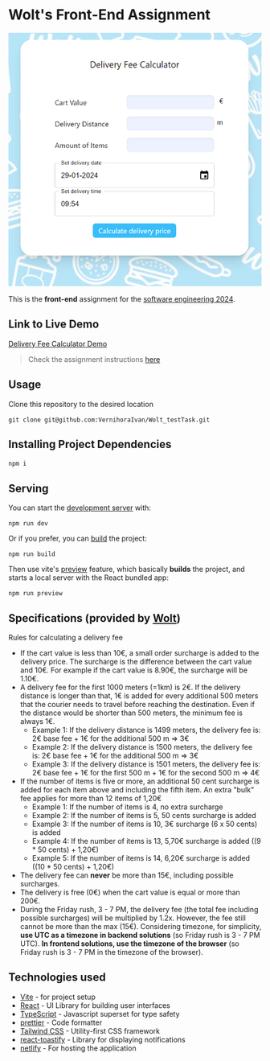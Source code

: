 # Wolt's Front-End Assignment

![image](./src/assets/images/demo.png)

This is the **front-end** assignment for the [software engineering 2024](<https://careers.wolt.com/en/jobs/software-engineer-intern-(2024)/817d412#apply-now>).

## Link to Live Demo

[Delivery Fee Calculator Demo](https://leafy-arithmetic-cae510.netlify.app/)

> Check the assignment instructions [here](https://github.com/woltapp/engineering-internship-2024?tab=readme-ov-file)

## Usage

Clone this repository to the desired location

```Shell
git clone git@github.com:VernihoraIvan/Wolt_testTask.git
```

## Installing Project Dependencies

```
npm i
```

## Serving

You can start the [development server](https://vitejs.dev/guide/cli.html#dev-server) with:

```
npm run dev
```

Or if you prefer, you can [build](https://vitejs.dev/guide/cli.html#build) the project:

```
npm run build
```

Then use vite's [preview](https://vitejs.dev/guide/cli.html#vite-preview) feature, which basically **builds** the project, and starts a local server with the React bundled app:

```
npm run preview
```

## Specifications (provided by [Wolt](https://wolt.com))

Rules for calculating a delivery fee

- If the cart value is less than 10€, a small order surcharge is added to the delivery price. The surcharge is the difference between the cart value and 10€. For example if the cart value is 8.90€, the surcharge will be 1.10€.
- A delivery fee for the first 1000 meters (=1km) is 2€. If the delivery distance is longer than that, 1€ is added for every additional 500 meters that the courier needs to travel before reaching the destination. Even if the distance would be shorter than 500 meters, the minimum fee is always 1€.
  - Example 1: If the delivery distance is 1499 meters, the delivery fee is: 2€ base fee + 1€ for the additional 500 m => 3€
  - Example 2: If the delivery distance is 1500 meters, the delivery fee is: 2€ base fee + 1€ for the additional 500 m => 3€
  - Example 3: If the delivery distance is 1501 meters, the delivery fee is: 2€ base fee + 1€ for the first 500 m + 1€ for the second 500 m => 4€
- If the number of items is five or more, an additional 50 cent surcharge is added for each item above and including the fifth item. An extra "bulk" fee applies for more than 12 items of 1,20€
  - Example 1: If the number of items is 4, no extra surcharge
  - Example 2: If the number of items is 5, 50 cents surcharge is added
  - Example 3: If the number of items is 10, 3€ surcharge (6 x 50 cents) is added
  - Example 4: If the number of items is 13, 5,70€ surcharge is added ((9 \* 50 cents) + 1,20€)
  - Example 5: If the number of items is 14, 6,20€ surcharge is added ((10 \* 50 cents) + 1,20€)
- The delivery fee can **never** be more than 15€, including possible surcharges.
- The delivery is free (0€) when the cart value is equal or more than 200€.
- During the Friday rush, 3 - 7 PM, the delivery fee (the total fee including possible surcharges) will be multiplied by 1.2x. However, the fee still cannot be more than the max (15€). Considering timezone, for simplicity, **use UTC as a timezone in backend solutions** (so Friday rush is 3 - 7 PM UTC). **In frontend solutions, use the timezone of the browser** (so Friday rush is 3 - 7 PM in the timezone of the browser).

## Technologies used

- [Vite](https://vitejs.dev/) - for project setup
- [React](https://reactjs.org/) - UI Library for building user interfaces
- [TypeScript](https://www.typescriptlang.org/) - Javascript superset for type safety
- [prettier](https://prettier.io/) - Code formatter
- [Tailwind CSS](https://tailwindcss.com/) - Utility-first CSS framework
- [react-toastify](https://www.npmjs.com/package/react-toastify) - Library for displaying notifications
- [netlify](https://www.netlify.com/) - For hosting the application
